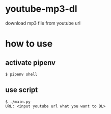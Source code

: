 # youtube-mp3-dl
download mp3 file from youtube url

# how to use

## activate pipenv

```console
$ pipenv shell
```

## use script

```console
$ ./main.py
URL: <input youtube url what you want to DL>
```
